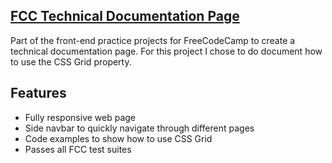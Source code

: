 ## [FCC Technical Documentation Page](https://michaelcheng022.github.io/fcc-tech-doc/)
Part of the front-end practice projects for FreeCodeCamp to create a technical documentation page. 
For this project I chose to do document how to use the CSS Grid property.

## Features
* Fully responsive web page
* Side navbar to quickly navigate through different pages
* Code examples to show how to use CSS Grid
* Passes all FCC test suites
